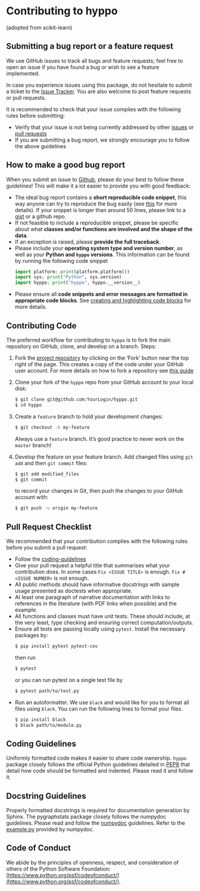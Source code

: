 # Contributing to hyppo

(adopted from scikit-learn)

## Submitting a bug report or a feature request

We use GitHub issues to track all bugs and feature requests; feel free to open
an issue if you have found a bug or wish to see a feature implemented.

In case you experience issues using this package, do not hesitate to submit a
ticket to the
[Issue Tracker](https://github.com/neurodata/hyppo/issues). You are
also welcome to post feature requests or pull requests.

It is recommended to check that your issue complies with the
following rules before submitting:

-  Verify that your issue is not being currently addressed by other
   [issues](https://github.com/neurodata/hyppo/issues?q=)
   or [pull requests](https://github.com/neurodata/hyppo/pulls?q=)
-  If you are submitting a bug report, we strongly encourage you to follow the above guidelines

## How to make a good bug report

When you submit an issue to [Github](https://github.com/neurodata/hyppo/issues), please do your best to
follow these guidelines! This will make it a lot easier to provide you with
good feedback:

- The ideal bug report contains a **short reproducible code snippet**, this way
  anyone can try to reproduce the bug easily (see [this](
  https://stackoverflow.com/help/mcve) for more details). If your snippet is
  longer than around 50 lines, please link to a [gist](https://gist.github.com) or a github repo.
- If not feasible to include a reproducible snippet, please be specific about
  what **classes and/or functions are involved and the shape of the data**.
- If an exception is raised, please **provide the full traceback**.
- Please include your **operating system type and version number**, as well as
  your **Python and ``hyppo`` versions**. This information
  can be found by running the following code snippet
    ```Python
    import platform; print(platform.platform())
    import sys; print("Python", sys.version)
    import hyppo; print("hyppo", hyppo.__version__)
    ```
- Please ensure all **code snippets and error messages are formatted in
  appropriate code blocks**.  See
  [creating and highlighting code blocks](https://help.github.com/articles/creating-and-highlighting-code-blocks)
  for more details.

## Contributing Code

The preferred workflow for contributing to ``hyppo`` is to fork the main
repository on GitHub, clone, and develop on a branch. Steps:

1. Fork the [project repository](https://github.com/neurodata/hyppo) by clicking
   on the ‘Fork’ button near the top right of the page. This creates a copy
   of the code under your GitHub user account. For more details on how to
   fork a repository see [this guide](https://help.github.com/articles/fork-a-repo/)

2. Clone your fork of the ``hyppo`` repo from your GitHub account to your
   local disk:
    ```sh
    $ git clone git@github.com:YourLogin/hyppo.git
    $ cd hyppo
    ```

3. Create a ``feature`` branch to hold your development changes:
    ```sh
    $ git checkout -b my-feature
    ```
   Always use a ``feature`` branch. It’s good practice to never work on
   the ``master`` branch!

4. Develop the feature on your feature branch. Add changed files using
   ``git add`` and then ``git commit`` files:
    ```sh
    $ git add modified_files
    $ git commit
    ```
   to record your changes in Git, then push the changes to your GitHub
   account with:
    ```sh
    $ git push -u origin my-feature
    ```

## Pull Request Checklist

We recommended that your contribution complies with the following rules
before you submit a pull request:

-  Follow the [coding-guidelines](#coding-guidelines)
-  Give your pull request a helpful title that summarises what your
   contribution does. In some cases ``Fix <ISSUE TITLE>`` is enough.
   ``Fix #<ISSUE NUMBER>`` is not enough.
-  All public methods should have informative docstrings with sample
   usage presented as doctests when appropriate.
-  At least one paragraph of narrative documentation with links to
   references in the literature (with PDF links when possible) and
   the example.
-  All functions and classes must have unit tests. These should include,
   at the very least, type checking and ensuring correct computation/outputs.
-  Ensure all tests are passing locally using ``pytest``. Install the necessary
   packages by:
    ```sh
    $ pip install pytest pytest-cov
    ```
   then run
    ```sh
    $ pytest
    ```
   or you can run pytest on a single test file by
    ```sh
    $ pytest path/to/test.py
    ```
-  Run an autoformatter. We use ``black`` and would like for you to
   format all files using ``black``. You can run the following lines to
   format your files.
    ```sh
    $ pip install black
    $ black path/to/module.py
    ```

## Coding Guidelines

Uniformly formatted code makes it easier to share code ownership. ``hyppo``
package closely follows the official Python guidelines detailed in
[PEP8](https://www.python.org/dev/peps/pep-0008/) that detail how
code should be formatted and indented. Please read it and follow it.

## Docstring Guidelines

Properly formatted docstrings is required for documentation generation
by Sphinx. The pygraphstats package closely follows the numpydoc
guidelines. Please read and follow the
[numpydoc](https://numpydoc.readthedocs.io/en/latest/format.html#overview)
guidelines. Refer to the
[example.py](https://numpydoc.readthedocs.io/en/latest/example.html#example)
provided by numpydoc.

## Code of Conduct

We abide by the principles of openness, respect, and consideration of others
of the Python Software Foundation:
[https://www.python.org/psf/codeofconduct/](https://www.python.org/psf/codeofconduct/).
